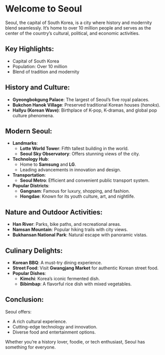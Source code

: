 # Welcome to Seoul

Seoul, the capital of South Korea, is a city where history and modernity blend seamlessly. It’s home to over 10 million people and serves as the center of the country’s cultural, political, and economic activities.

## Key Highlights:
- Capital of South Korea
- Population: Over 10 million
- Blend of tradition and modernity

## History and Culture:
- **Gyeongbokgung Palace**: The largest of Seoul’s five royal palaces.
- **Bukchon Hanok Village**: Preserved traditional Korean houses (_hanoks_).
- **Hallyu (Korean Wave)**: Birthplace of K-pop, K-dramas, and global pop culture phenomena.

## Modern Seoul:
- **Landmarks**:
  - **Lotte World Tower**: Fifth tallest building in the world.
  - **Seoul Sky Observatory**: Offers stunning views of the city.
- **Technology Hub**:
  - Home to **Samsung** and **LG**.
  - Leading advancements in innovation and design.
- **Transportation**:
  - **Seoul Metro**: Efficient and convenient public transport system.
- **Popular Districts**:
  - **Gangnam**: Famous for luxury, shopping, and fashion.
  - **Hongdae**: Known for its youth culture, art, and nightlife.

## Nature and Outdoor Activities:
- **Han River**: Parks, bike paths, and recreational areas.
- **Namsan Mountain**: Popular hiking trails with city views.
- **Bukhansan National Park**: Natural escape with panoramic vistas.

## Culinary Delights:
- **Korean BBQ**: A must-try dining experience.
- **Street Food**: Visit **Gwangjang Market** for authentic Korean street food.
- **Popular Dishes**:
  - **Kimchi**: Korea’s iconic fermented dish.
  - **Bibimbap**: A flavorful rice dish with mixed vegetables.

## Conclusion:
Seoul offers:
- A rich cultural experience.
- Cutting-edge technology and innovation.
- Diverse food and entertainment options.

Whether you’re a history lover, foodie, or tech enthusiast, Seoul has something for everyone.
